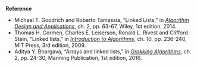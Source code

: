 **Reference**

- Michael T. Goodrich and Roberto Tamassia, “Linked Lists,” in *[Algorithm Design and Applications](http://www.amazon.com/Algorithm-Design-Applications-Michael-Goodrich/dp/1118335910)*, ch. 2, pp. 63-67, Wiley, 1st edition, 2014.
- Thomas H. Cormen, Charles E. Leiserson, Ronald L. Rivest and Clifford Stein, “Linked lists,” in *[Introduction to Algorithms](http://www.amazon.com/Introduction-Algorithms-3rd-Edition-Press/dp/0262033844)*, ch. 10, pp. 236-240, MIT Press, 3rd edition, 2009.
- Aditya Y. Bhargava, “Arrays and linked lists,” in *[Grokking Algorithms](https://www.amazon.com/gp/product/1617292230)*, ch. 2, pp. 24-30, Manning Publication, 1st edition, 2016.
